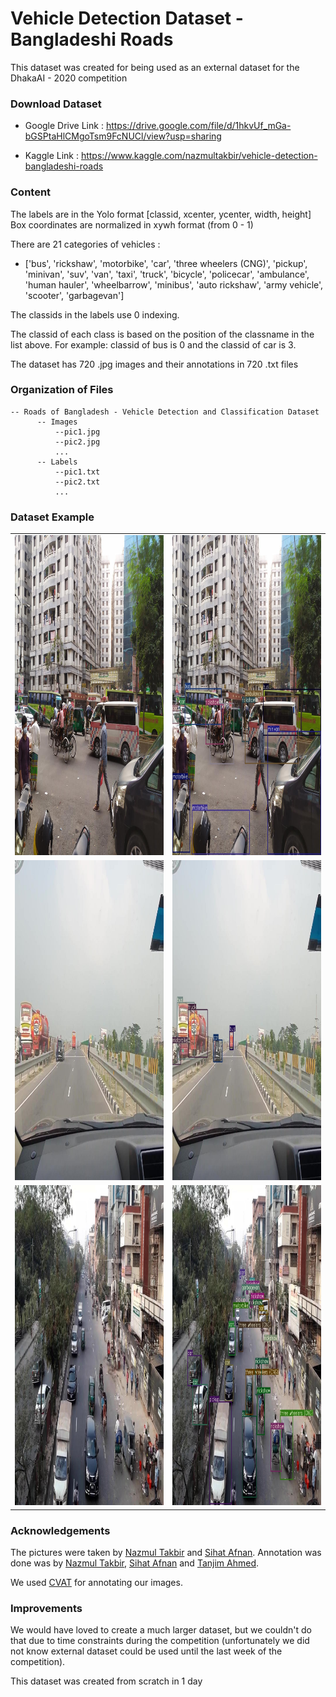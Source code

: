 # Vehicle Detection Dataset - Bangladeshi Roads
This dataset was created for being used as an external dataset for the DhakaAI - 2020 competition

### Download Dataset

* Google Drive Link : https://drive.google.com/file/d/1hkvUf_mGa-bGSPtaHlCMgoTsm9FcNUCl/view?usp=sharing

* Kaggle Link : https://www.kaggle.com/nazmultakbir/vehicle-detection-bangladeshi-roads

### Content

The labels are in the Yolo format [classid, xcenter, ycenter, width, height]
Box coordinates are normalized in xywh format (from 0 - 1)

There are 21 categories of vehicles :
* ['bus',  'rickshaw',  'motorbike',  'car',  'three wheelers (CNG)',  'pickup',  'minivan',  'suv',  'van',  'taxi',  'truck',  'bicycle',  'policecar',  'ambulance',  'human hauler',  'wheelbarrow',  'minibus',  'auto rickshaw',  'army vehicle',  'scooter',  'garbagevan']

The classids in the labels use 0 indexing. 

The classid of each class is based on the position of the classname in the list above. For example: classid of bus is 0 and the classid of car is 3.

The dataset has 720 .jpg images and their annotations in 720 .txt files

### Organization of Files
```
-- Roads of Bangladesh - Vehicle Detection and Classification Dataset
      -- Images
          --pic1.jpg
          --pic2.jpg
          ...
      -- Labels
          --pic1.txt
          --pic2.txt
          ...
```

### Dataset Example
<table>
  <tr>
    <td> <img src="sample_pics/pic1.jpg" alt="drawing" height="512" width="512"/> </td>
    <td> <img src="sample_pics/annotatedpic1.jpg" alt="drawing" height="512" width="512"/> </td>
  </tr>
  <tr>
    <td> <img src="sample_pics/pic2.jpg" alt="drawing" height="512" width="512"/> </td>
    <td> <img src="sample_pics/annotatedpic2.jpg" alt="drawing" height="512" width="512"/> </td>
  </tr>
  <tr>
    <td> <img src="sample_pics/pic3.jpg" alt="drawing" height="512" width="512"/> </td>
    <td> <img src="sample_pics/annotatedpic3.jpg" alt="drawing" height="512" width="512"/> </td>
  </tr>
</table>

### Acknowledgements

The pictures were taken by [Nazmul Takbir](https://www.kaggle.com/nazmultakbir) and [Sihat Afnan](https://www.kaggle.com/sihatafnan).
Annotation was done was by [Nazmul Takbir](https://www.kaggle.com/nazmultakbir), [Sihat Afnan](https://www.kaggle.com/sihatafnan) and [Tanjim Ahmed](https://www.kaggle.com/tanjimahmedkhan).

We used [CVAT](https://cvat.org) for annotating our images.

###  Improvements

We would have loved to create a much larger dataset, but we couldn't do that due to time constraints during the competition (unfortunately we did not know external dataset could be used until the last week of the competition). 

This dataset was created from scratch in 1 day  
